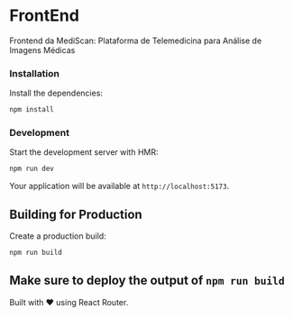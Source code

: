 # FrontEnd

Frontend da MediScan: Plataforma de Telemedicina para Análise de Imagens Médicas

### Installation

Install the dependencies:

```bash
npm install
```

### Development

Start the development server with HMR:

```bash
npm run dev
```

Your application will be available at `http://localhost:5173`.

## Building for Production

Create a production build:

```bash
npm run build
```

## Make sure to deploy the output of `npm run build`

Built with ❤️ using React Router.
